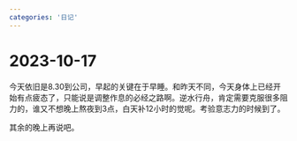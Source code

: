 ```yaml
---
categories: '日记'
---
```

# 2023-10-17

今天依旧是8.30到公司，早起的关键在于早睡。和昨天不同，今天身体上已经开始有点疲态了，只能说是调整作息的必经之路啊。逆水行舟，肯定需要克服很多阻力的，谁又不想晚上熬夜到3点，白天补12小时的觉呢。考验意志力的时候到了。

其余的晚上再说吧。